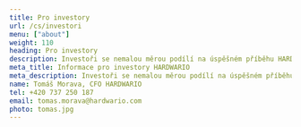 ```yaml
---
title: Pro investory
url: /cs/investori
menu: ["about"]
weight: 110
heading: Pro investory
description: Investoři se nemalou měrou podílí na úspěšném příběhu HARDWARIO. Na této stránce najdete důležité informace, odkazy na zveřejněné dokumenty a&nbsp;novinky.
meta_title: Informace pro investory HARDWARIO
meta_description: Investoři se nemalou měrou podílí na úspěšném příběhu HARDWARIO. Na této stránce najdete důležité informace, odkazy na zveřejněné dokumenty a&nbsp;novinky.
name: Tomáš Morava, CFO HARDWARIO
tel: +420 737 250 187
email: tomas.morava@hardwario.com
photo: tomas.jpg
---
```

